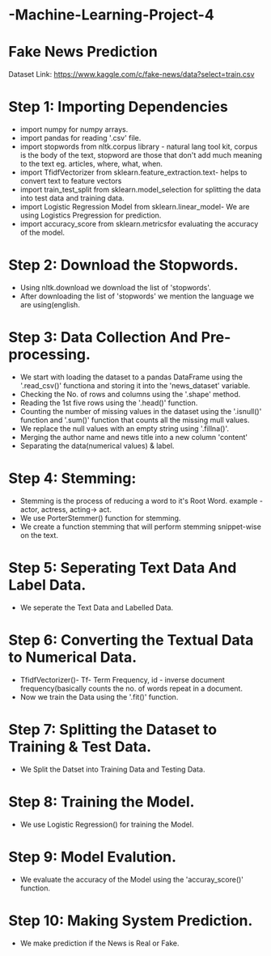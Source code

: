 # -Machine-Learning-Project-4
# Fake News Prediction 
Dataset Link: https://www.kaggle.com/c/fake-news/data?select=train.csv

# Step 1: Importing Dependencies
* import numpy for numpy arrays.
* import pandas for reading '.csv' file.
* import stopwords from nltk.corpus library - natural lang tool kit, corpus is the body of the text, stopword are those that don't add much meaning to the text eg. articles, where, what, when.
* import TfidfVectorizer from sklearn.feature_extraction.text- helps to convert text to feature vectors
* import train_test_split from sklearn.model_selection for splitting the data into test data and training data.
* import Logistic Regression Model from sklearn.linear_model- We are using Logistics Pregression for prediction.
* import accuracy_score from sklearn.metricsfor evaluating the accuracy of the model.

# Step 2: Download the Stopwords.
* Using nltk.download we download the list of 'stopwords'.
* After downloading the list of 'stopwords' we mention the language we are using(english.

# Step 3: Data Collection And Pre-processing.
* We start with loading the dataset to a pandas DataFrame using the '.read_csv()' functiona and storing it into the 'news_dataset' variable.
* Checking the No. of rows and columns using the '.shape' method.
* Reading the 1st five rows using the '.head()' function.
* Counting the number of missing values in the dataset using the '.isnull()' function and '.sum()' function that counts all the missing mull values.
* We replace the null values with an empty string using '.fillna()'.
* Merging the author name and news title into a new column 'content'
* Separating the data(numerical values) & label.

# Step 4: Stemming:
* Stemming is the process of reducing a word to it's Root Word. example - actor, actress, acting-> act.
* We use PorterStemmer() function for stemming.
* We create a function stemming that will perform stemming snippet-wise on the text.

# Step 5: Seperating Text Data And Label Data.
* We seperate the Text Data and Labelled Data.

# Step 6: Converting the Textual Data to Numerical Data.
* TfidfVectorizer()- Tf- Term Frequency, id - inverse document frequency(basically counts the no. of words repeat in a document.
* Now we train the Data using the '.fit()' function.

# Step 7: Splitting the Dataset to Training & Test Data.
* We Split the Datset into Training Data and Testing Data.

# Step 8: Training the Model.
* We use Logistic Regression() for training the Model.

# Step 9: Model Evalution.
* We evaluate the accuracy of the Model using the 'accuray_score()' function.

# Step 10: Making System Prediction.
* We make prediction if the News is Real or Fake.
